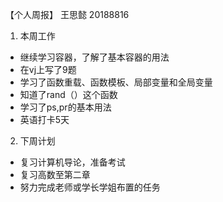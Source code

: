 【个人周报】 王思懿 20188816

1. 本周工作
 - 继续学习容器，了解了基本容器的用法
 - 在vj上写了9题
 - 学习了函数重载、函数模板、局部变量和全局变量
 - 知道了rand（）这个函数
 - 学习了ps,pr的基本用法
 - 英语打卡5天
 2. 下周计划
  - 复习计算机导论，准备考试
  - 复习高数至第二章
  - 努力完成老师或学长学姐布置的任务
